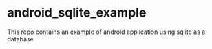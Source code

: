 android_sqlite_example
=======================

This repo contains an example of android application using sqlite as a database
